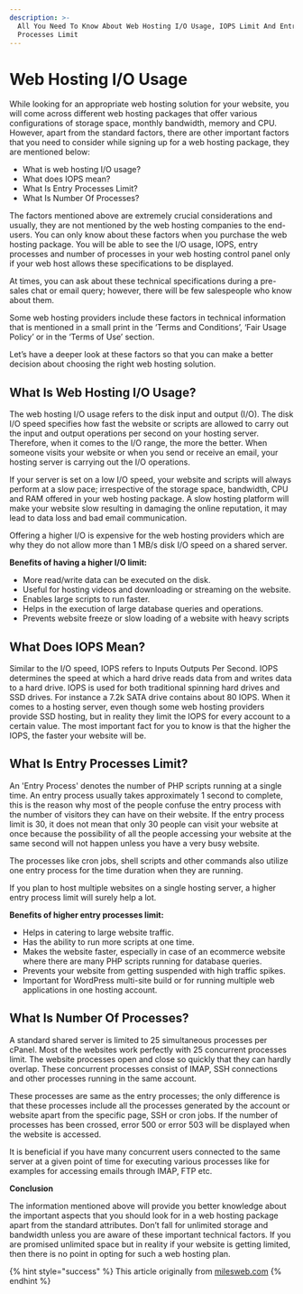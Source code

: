 ```yaml
---
description: >-
  All You Need To Know About Web Hosting I/O Usage, IOPS Limit And Entry
  Processes Limit
---
```


# Web Hosting I/O Usage

While looking for an appropriate web hosting solution for your website, you will come across different web hosting packages that offer various configurations of storage space, monthly bandwidth, memory and CPU. However, apart from the standard factors, there are other important factors that you need to consider while signing up for a web hosting package, they are mentioned below:

* What is web hosting I/O usage?
* What does IOPS mean?
* What Is Entry Processes Limit?
* What Is Number Of Processes?

The factors mentioned above are extremely crucial considerations and usually, they are not mentioned by the web hosting companies to the end-users. You can only know about these factors when you purchase the web hosting package. You will be able to see the I/O usage, IOPS, entry processes and number of processes in your web hosting control panel only if your web host allows these specifications to be displayed.

At times, you can ask about these technical specifications during a pre-sales chat or email query; however, there will be few salespeople who know about them.

Some web hosting providers include these factors in technical information that is mentioned in a small print in the ‘Terms and Conditions’, ‘Fair Usage Policy’ or in the ‘Terms of Use’ section.

Let’s have a deeper look at these factors so that you can make a better decision about choosing the right web hosting solution.

## What Is Web Hosting I/O Usage?

The web hosting I/O usage refers to the disk input and output \(I/O\). The disk I/O speed specifies how fast the website or scripts are allowed to carry out the input and output operations per second on your hosting server. Therefore, when it comes to the I/O range, the more the better. When someone visits your website or when you send or receive an email, your hosting server is carrying out the I/O operations.

If your server is set on a low I/O speed, your website and scripts will always perform at a slow pace; irrespective of the storage space, bandwidth, CPU and RAM offered in your web hosting package. A slow hosting platform will make your website slow resulting in damaging the online reputation, it may lead to data loss and bad email communication.

Offering a higher I/O is expensive for the web hosting providers which are why they do not allow more than 1 MB/s disk I/O speed on a shared server.

**Benefits of having a higher I/O limit:**

* More read/write data can be executed on the disk. 
* Useful for hosting videos and downloading or streaming on the website. 
* Enables large scripts to run faster. 
* Helps in the execution of large database queries and operations. 
* Prevents website freeze or slow loading of a website with heavy scripts

## What Does IOPS Mean?

Similar to the I/O speed, IOPS refers to Inputs Outputs Per Second. IOPS determines the speed at which a hard drive reads data from and writes data to a hard drive. IOPS is used for both traditional spinning hard drives and SSD drives. For instance a 7.2k SATA drive contains about 80 IOPS. When it comes to a hosting server, even though some web hosting providers provide SSD hosting, but in reality they limit the IOPS for every account to a certain value. The most important fact for you to know is that the higher the IOPS, the faster your website will be.

## What Is Entry Processes Limit?

An 'Entry Process' denotes the number of PHP scripts running at a single time. An entry process usually takes approximately 1 second to complete, this is the reason why most of the people confuse the entry process with the number of visitors they can have on their website. If the entry process limit is 30, it does not mean that only 30 people can visit your website at once because the possibility of all the people accessing your website at the same second will not happen unless you have a very busy website.

The processes like cron jobs, shell scripts and other commands also utilize one entry process for the time duration when they are running.

If you plan to host multiple websites on a single hosting server, a higher entry process limit will surely help a lot.

**Benefits of higher entry processes limit:**

* Helps in catering to large website traffic. 
* Has the ability to run more scripts at one time. 
* Makes the website faster, especially in case of an ecommerce website where there are many PHP scripts running for database queries. 
* Prevents your website from getting suspended with high traffic spikes. 
* Important for WordPress multi-site build or for running multiple web applications in one hosting account.

## What Is Number Of Processes?

A standard shared server is limited to 25 simultaneous processes per cPanel. Most of the websites work perfectly with 25 concurrent processes limit. The website processes open and close so quickly that they can hardly overlap. These concurrent processes consist of IMAP, SSH connections and other processes running in the same account.

These processes are same as the entry processes; the only difference is that these processes include all the processes generated by the account or website apart from the specific page, SSH or cron jobs. If the number of processes has been crossed, error 500 or error 503 will be displayed when the website is accessed.

It is beneficial if you have many concurrent users connected to the same server at a given point of time for executing various processes like for examples for accessing emails through IMAP, FTP etc.

**Conclusion**

The information mentioned above will provide you better knowledge about the important aspects that you should look for in a web hosting package apart from the standard attributes. Don’t fall for unlimited storage and bandwidth unless you are aware of these important technical factors. If you are promised unlimited space but in reality if your website is getting limited, then there is no point in opting for such a web hosting plan.



{% hint style="success" %}
This article originally from [milesweb.com](https://www.milesweb.com/hosting-faqs/all-you-need-to-know-about-web-hosting-i-o-usage-iops-limit-and-entry-processes-limit/)
{% endhint %}



